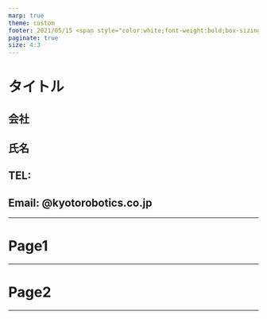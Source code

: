 ```yaml
---
marp: true
theme: custom
footer: 2021/05/15 <span style="color:white;font-weight:bold;box-sizing:border-box;border:20px solid #df546b;background-color:#df546b;margin-left:30px">Confidential</span>
paginate: true
size: 4:3
---
```


<!--_class: top-->

# タイトル

## 会社
## 氏名
## TEL:
## Email: @kyotorobotics.co.jp

---
<!--_class: normal-->

# Page1

---
<!--_class: normal-->

# Page2


---
<!--_class: final-->
